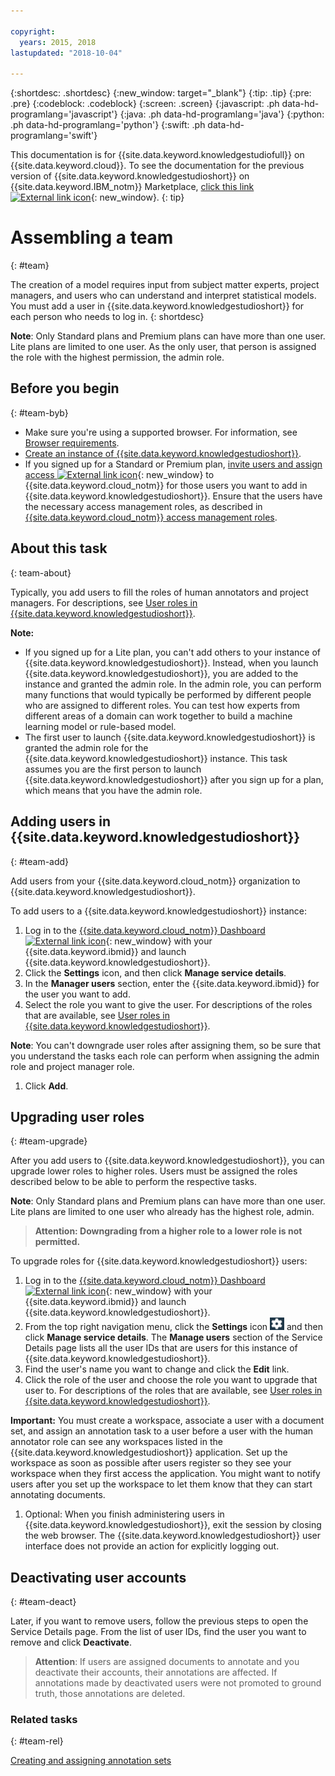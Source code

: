 ```yaml
---

copyright:
  years: 2015, 2018
lastupdated: "2018-10-04"

---
```


{:shortdesc: .shortdesc}
{:new_window: target="_blank"}
{:tip: .tip}
{:pre: .pre}
{:codeblock: .codeblock}
{:screen: .screen}
{:javascript: .ph data-hd-programlang='javascript'}
{:java: .ph data-hd-programlang='java'}
{:python: .ph data-hd-programlang='python'}
{:swift: .ph data-hd-programlang='swift'}

This documentation is for {{site.data.keyword.knowledgestudiofull}} on {{site.data.keyword.cloud}}. To see the documentation for the previous version of {{site.data.keyword.knowledgestudioshort}} on {{site.data.keyword.IBM_notm}} Marketplace, [click this link ![External link icon](../../icons/launch-glyph.svg "External link icon")](https://console.bluemix.net/docs/services/knowledge-studio/team.html){: new_window}.
{: tip}

# Assembling a team
{: #team}

The creation of a model requires input from subject matter experts, project managers, and users who can understand and interpret statistical models. You must add a user in {{site.data.keyword.knowledgestudioshort}} for each person who needs to log in.
{: shortdesc}

**Note**: Only Standard plans and Premium plans can have more than one user. Lite plans are limited to one user. As the only user, that person is assigned the role with the highest permission, the admin role.

## Before you begin
{: #team-byb}

- Make sure you're using a supported browser. For information, see [Browser requirements](/docs/services/watson-knowledge-studio/system-requirements.html).
- [Create an instance of {{site.data.keyword.knowledgestudioshort}}](/docs/services/watson-knowledge-studio/tutorials-create-project.html#instance).
- If you signed up for a Standard or Premium plan, [invite users and assign access ![External link icon](../../icons/launch-glyph.svg "External link icon")](https://console.bluemix.net/docs/iam/iamuserinv.html){: new_window} to {{site.data.keyword.cloud_notm}} for those users you want to add in {{site.data.keyword.knowledgestudioshort}}. Ensure that the users have the necessary access management roles, as described in [{{site.data.keyword.cloud_notm}} access management roles](/docs/services/watson-knowledge-studio/roles.html#roles-cloud).

## About this task
{: team-about}

Typically, you add users to fill the roles of human annotators and project managers. For descriptions, see [User roles in {{site.data.keyword.knowledgestudioshort}}](/docs/services/watson-knowledge-studio/roles.html).

**Note:**

- If you signed up for a Lite plan, you can't add others to your instance of {{site.data.keyword.knowledgestudioshort}}. Instead, when you launch {{site.data.keyword.knowledgestudioshort}}, you are added to the instance and granted the admin role. In the admin role, you can perform many functions that would typically be performed by different people who are assigned to different roles. You can test how experts from different areas of a domain can work together to build a machine learning model or rule-based model.
- The first user to launch {{site.data.keyword.knowledgestudioshort}} is granted the admin role for the {{site.data.keyword.knowledgestudioshort}} instance. This task assumes you are the first person to launch {{site.data.keyword.knowledgestudioshort}} after you sign up for a plan, which means that you have the admin role.

## Adding users in {{site.data.keyword.knowledgestudioshort}}
{: #team-add}

Add users from your {{site.data.keyword.cloud_notm}} organization to {{site.data.keyword.knowledgestudioshort}}.

To add users to a {{site.data.keyword.knowledgestudioshort}} instance:

1. Log in to the [{{site.data.keyword.cloud_notm}} Dashboard ![External link icon](../../icons/launch-glyph.svg "External link icon")](https://console.bluemix.net){: new_window} with your {{site.data.keyword.ibmid}} and launch {{site.data.keyword.knowledgestudioshort}}.
2. Click the **Settings** icon, and then click **Manage service details**.
3. In the **Manager users** section, enter the {{site.data.keyword.ibmid}} for the user you want to add.
4. Select the role you want to give the user. For descriptions of the roles that are available, see [User roles in {{site.data.keyword.knowledgestudioshort}}](/docs/services/watson-knowledge-studio/roles.html).

  **Note**: You can't downgrade user roles after assigning them, so be sure that you understand the tasks each role can perform when assigning the admin role and project manager role.

1. Click **Add**.

## Upgrading user roles
{: #team-upgrade}

After you add users to {{site.data.keyword.knowledgestudioshort}}, you can upgrade lower roles to higher roles. Users must be assigned the roles described below to be able to perform the respective tasks.

**Note**: Only Standard plans and Premium plans can have more than one user. Lite plans are limited to one user who already has the highest role, admin.

> **Attention: Downgrading from a higher role to a lower role is not permitted.**

To upgrade roles for {{site.data.keyword.knowledgestudioshort}} users:

1. Log in to the [{{site.data.keyword.cloud_notm}} Dashboard ![External link icon](../../icons/launch-glyph.svg "External link icon")](https://console.bluemix.net){: new_window} with your {{site.data.keyword.ibmid}} and launch {{site.data.keyword.knowledgestudioshort}}.
1. From the top right navigation menu, click the **Settings** icon ![the Settings icon](images/settings.png) and then click **Manage service details**. The **Manage users** section of the Service Details page lists all the user IDs that are users for this instance of {{site.data.keyword.knowledgestudioshort}}.
1. Find the user's name you want to change and click the **Edit** link.
1. Click the role of the user and choose the role you want to upgrade that user to. For descriptions of the roles that are available, see [User roles in {{site.data.keyword.knowledgestudioshort}}](/docs/services/watson-knowledge-studio/roles.html).

  **Important:** You must create a workspace, associate a user with a document set, and assign an annotation task to a user before a user with the human annotator role can see any workspaces listed in the {{site.data.keyword.knowledgestudioshort}} application. Set up the workspace as soon as possible after users register so they see your workspace when they first access the application. You might want to notify users after you set up the workspace to let them know that they can start annotating documents.

1. Optional: When you finish administering users in {{site.data.keyword.knowledgestudioshort}}, exit the session by closing the web browser. The {{site.data.keyword.knowledgestudioshort}} user interface does not provide an action for explicitly logging out.

## Deactivating user accounts
{: #team-deact}

Later, if you want to remove users, follow the previous steps to open the Service Details page. From the list of user IDs, find the user you want to remove and click **Deactivate**.

> **Attention**: If users are assigned documents to annotate and you deactivate their accounts, their annotations are affected. If annotations made by deactivated users were not promoted to ground truth, those annotations are deleted.

### Related tasks
{: #team-rel}

[Creating and assigning annotation sets](/docs/services/watson-knowledge-studio/documents-for-annotation.html#wks_projdocsets)
